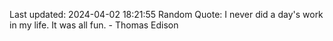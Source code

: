 Last updated: 2024-04-02 18:21:55
Random Quote: I never did a day's work in my life.  It was all fun. - Thomas Edison
